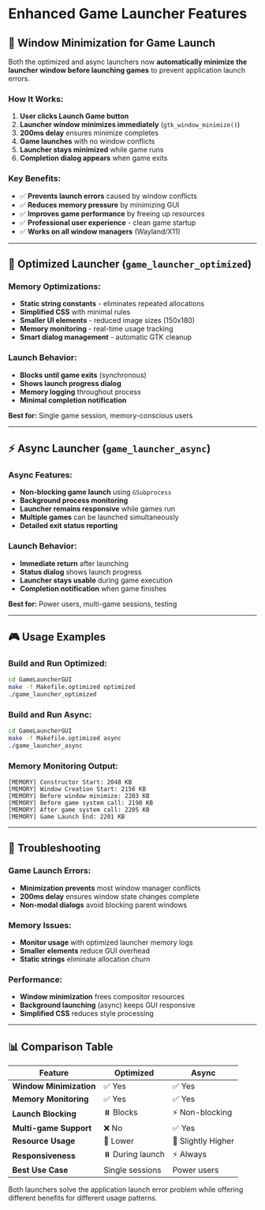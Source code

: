 # Enhanced Game Launcher Features

## 🚀 **Window Minimization for Game Launch**

Both the optimized and async launchers now **automatically minimize the launcher window before launching games** to prevent application launch errors.

### **How It Works:**

1. **User clicks Launch Game button**
2. **Launcher window minimizes immediately** (`gtk_window_minimize()`)
3. **200ms delay** ensures minimize completes
4. **Game launches** with no window conflicts
5. **Launcher stays minimized** while game runs
6. **Completion dialog appears** when game exits

### **Key Benefits:**
- ✅ **Prevents launch errors** caused by window conflicts
- ✅ **Reduces memory pressure** by minimizing GUI
- ✅ **Improves game performance** by freeing up resources
- ✅ **Professional user experience** - clean game startup
- ✅ **Works on all window managers** (Wayland/X11)

---

## 🔧 **Optimized Launcher (`game_launcher_optimized`)**

### **Memory Optimizations:**
- **Static string constants** - eliminates repeated allocations
- **Simplified CSS** with minimal rules
- **Smaller UI elements** - reduced image sizes (150x180)
- **Memory monitoring** - real-time usage tracking
- **Smart dialog management** - automatic GTK cleanup

### **Launch Behavior:**
- **Blocks until game exits** (synchronous)
- **Shows launch progress dialog**
- **Memory logging** throughout process
- **Minimal completion notification**

**Best for:** Single game session, memory-conscious users

---

## ⚡ **Async Launcher (`game_launcher_async`)**

### **Async Features:**
- **Non-blocking game launch** using `GSubprocess`
- **Background process monitoring** 
- **Launcher remains responsive** while games run
- **Multiple games** can be launched simultaneously
- **Detailed exit status reporting**

### **Launch Behavior:**
- **Immediate return** after launching
- **Status dialog** shows launch progress
- **Launcher stays usable** during game execution
- **Completion notification** when game finishes

**Best for:** Power users, multi-game sessions, testing

---

## 🎮 **Usage Examples**

### **Build and Run Optimized:**
```bash
cd GameLauncherGUI
make -f Makefile.optimized optimized
./game_launcher_optimized
```

### **Build and Run Async:**
```bash
cd GameLauncherGUI  
make -f Makefile.optimized async
./game_launcher_async
```

### **Memory Monitoring Output:**
```
[MEMORY] Constructor Start: 2048 KB
[MEMORY] Window Creation Start: 2156 KB
[MEMORY] Before window minimize: 2203 KB
[MEMORY] Before game system call: 2198 KB
[MEMORY] After game system call: 2205 KB
[MEMORY] Game Launch End: 2201 KB
```

---

## 🐛 **Troubleshooting**

### **Game Launch Errors:**
- **Minimization prevents** most window manager conflicts
- **200ms delay** ensures window state changes complete
- **Non-modal dialogs** avoid blocking parent windows

### **Memory Issues:**
- **Monitor usage** with optimized launcher memory logs
- **Smaller elements** reduce GUI overhead
- **Static strings** eliminate allocation churn

### **Performance:**
- **Window minimization** frees compositor resources
- **Background launching** (async) keeps GUI responsive
- **Simplified CSS** reduces style processing

---

## 📊 **Comparison Table**

| Feature | Optimized | Async |
|---------|-----------|-------|
| **Window Minimization** | ✅ Yes | ✅ Yes |  
| **Memory Monitoring** | ✅ Yes | ✅ Yes |
| **Launch Blocking** | ⏸️ Blocks | ⚡ Non-blocking |
| **Multi-game Support** | ❌ No | ✅ Yes |
| **Resource Usage** | 🔽 Lower | 🔼 Slightly Higher |
| **Responsiveness** | ⏸️ During launch | ⚡ Always |
| **Best Use Case** | Single sessions | Power users |

Both launchers solve the application launch error problem while offering different benefits for different usage patterns.

